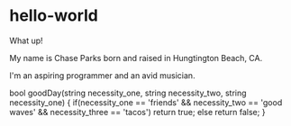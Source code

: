 # hello-world

What up!

My name is Chase Parks born and raised in Hungtington Beach, CA. 

I'm an aspiring programmer and an avid musician. 

bool goodDay(string necessity_one, string necessity_two, string necessity_one)
{
  if(necessity_one == 'friends' && necessity_two == 'good waves' && necessity_three == 'tacos')
      return true;
  else 
      return false;
}
